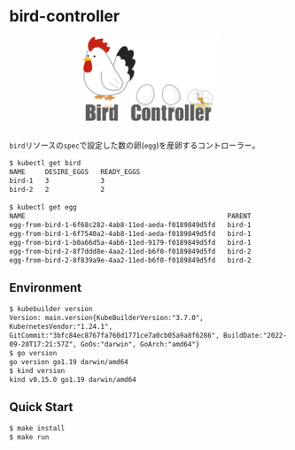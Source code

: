 # bird-controller

<img alt="logo" src="img/logo.png" width="50%" style="display: block; margin: auto;">


<br>

`bird`リソースの`spec`で設定した数の卵(`egg`)を産卵するコントローラー。     

```
$ kubectl get bird
NAME     DESIRE_EGGS   READY_EGGS
bird-1   3             3
bird-2   2             2

$ kubectl get egg
NAME                                                   PARENT
egg-from-bird-1-6f68c282-4ab8-11ed-aeda-f0189849d5fd   bird-1
egg-from-bird-1-6f7540a2-4ab8-11ed-aeda-f0189849d5fd   bird-1
egg-from-bird-1-b0a66d5a-4ab6-11ed-9179-f0189849d5fd   bird-1
egg-from-bird-2-8f7ddd8e-4aa2-11ed-b6f0-f0189849d5fd   bird-2
egg-from-bird-2-8f839a9e-4aa2-11ed-b6f0-f0189849d5fd   bird-2
```

## Environment

```
$ kubebuilder version
Version: main.version{KubeBuilderVersion:"3.7.0", KubernetesVendor:"1.24.1", GitCommit:"3bfc84ec8767fa760d1771ce7a0cb05a9a8f6286", BuildDate:"2022-09-20T17:21:57Z", GoOs:"darwin", GoArch:"amd64"}
$ go version
go version go1.19 darwin/amd64
$ kind version
kind v0.15.0 go1.19 darwin/amd64
```

## Quick Start

```
$ make install
$ make run
```